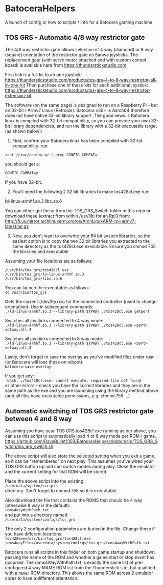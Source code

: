 # BatoceraHelpers
A bunch of config or how to scripts / info for a Batocera gaming machine.

## TOS GRS - Automatic 4/8 way restrictor gate

The 4/8 way restrictor gate allows selection of 4 way (diamond) or 8 way (square) orientation of the restrictor gate on Sanwa joysticks.  The replacement gate (with servo motor attached and with custom control board) is available here from https://thunderstickstudio.com.

First link is a full kit to do one joystick: https://thunderstickstudio.com/products/tos-grs-4-to-8-way-restrictor-all-in-one-kit
Then purchase one of these kits for each additional joystick: https://thunderstickstudio.com/products/tos-grs-4-to-8-way-restrictor-extension-kit

The software (on the same page) is designed to run on a Raspberry Pi - but on 32-bit / Armv7 Linux (Retropie).  Batocera v39+ is Aarch64 therefore does not have native 32-bit library support.  The good news is Batocera linux is compiled with 32-bit compatibility, so you can provide your own 32-bit library dependencies, and run the library with a 32-bit executable target (as shown below):

1. First, confirm your Batocera linux has been compiled with 32-bit compatibility. run:
```
zcat /proc/config.gz | grep CONFIG_COMPAT=
```
you should get a:
```
CONFIG_COMPAT=y
```
if you have 32-bit.

2. You'll need the following 2 32 bit libraries to make tos428cl.exe run:

ld-linux-armhf.so.3
libc.so.6

You can either get these from the TOS_GRS_Switch folder in this repo or download these (extract from within /usr/lib) for an Rpi3 from:
http://fl.us.mirror.archlinuxarm.org/os/ArchLinuxARM-rpi-armv7-latest.tar.gz

3. Now, you don't want to overwrite your 64 bit system libraries, so the easiest option is to copy the two 32 bit libraries you extracted to the same directory as the tos428cl.exe executable.  Ensure you chmod 755 the libraries and executable

Assuming your file locations are as follows:
```
/usr/bin/tos_grs/tos428cl.exe
/usr/bin/tos_grs/ld-linux-armhf.so.3
/usr/bin/tos_grs/libc.so.6
```
You can launch the executable as follows:  
`cd /usr/bin/tos_grs`  

Gets the current <port> (/dev/ttyxxx) for the connected controller (used to change orientation).  Use in subsequent commands:  
`./ld-linux-armhf.so.3 --library-path ${PWD} ./tos428cl.exe getport`  

Switches all joysticks connected to 4 way mode:  
`./ld-linux-armhf.so.3 --library-path ${PWD} ./tos428cl.exe <port> setway,all,4`  

Switches all joysticks connected to 8 way mode:  
`./ld-linux-armhf.so.3 --library-path ${PWD} ./tos428cl.exe <port> setway,all,8`  

Lastly, don't forget to save the overlay as you've modified files under /usr (or Batocera will lose these on reboot):  
`batocera-save-overlay`  

If you get any:  
`-bash: ./tos428cl.exe: cannot execute: required file not found`  
or other errors - check you have the correct libraries and they are in the same path as the exe and you are launching using the library method above (and all files have executable permissions, e.g. chmod 755 ...)

## Automatic switching of TOS GRS restrictor gate between 4 and 8 way

Assuming you have your TOS GRS tos428cl.exe running as per above, you can use this script to automatically load 4 or 8 way mode per ROM / game.  
https://github.com/DaveBullet1050/BatoceraHelpers/blob/main/TOS_GRS_Switch/tos_grs_switch.sh

The above script will also store the selected setting when you exit a game, so it can be "remembered" on next play.  This assumes you've wired your TOS GRS button up and can switch modes during play.  Close the emulator and the current setting for that ROM will be stored.

Place the above script into the existing:  
`/userdata/system/scripts`  
directory.  Don't forget to chmod 755 so it is executable.

Also download the file that contains the ROMS that should be 4 way (otherwise 8 way is the default):  
`roms4wayWithPath.txt`  
and put into a directory named:  
`/userdata/system/configs/tos_grs`  

The only 2 configuration parameters are buried in the file.  Change these if you have different locations:  
`tos428exe=/usr/bin/tos_grs/tos428cl.exe`  
`roms4wayFile=/userdata/system/configs/tos_grs/roms4wayWithPath.txt`  

Batocera runs all scripts in this folder on both game startup and shutdown, passing the name of the ROM and whether a game start or stop event has occurred.  The roms4WayWithPath.txt is exactly the same list of pre-configured 4 way MAME ROM list from the Thunderstick site, but qualified with a `mame/` ROM directory. This allows the same ROM across 2 emulator cores to have a different orientation. 

